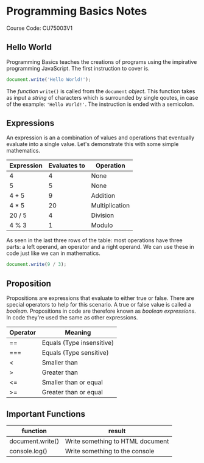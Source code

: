 # Programming Basics Notes

Course Code: CU75003V1

## Hello World

Programming Basics teaches the creations of programs using the impirative programming JavaScript. The first instruction to cover is.

```js
document.write('Hello World!');
```

The *function* `write()` is called from the `document` *object*. This function takes as input a *string* of characters which is surrounded by single qoutes, in case of the example: `'Hello World!'`. The instruction is ended with a semicolon.

## Expressions

An expression is an a combination of values and operations that eventually evaluate into a single value. Let's demonstrate this with some simple mathematics.

Expression  | Evaluates to  | Operation         |
------------|---------------|-------------------|
4           | 4             | None              |
5           | 5             | None              |
4 + 5       | 9             | Addition          |
4 * 5       | 20            | Multiplication    |
20 / 5      | 4             | Division          |
4 % 3       | 1             | Modulo            |

As seen in the last three rows of the table: most operations have three parts: a left operand, an operator and a right operand. We can use these in code just like we can in mathematics.

```js
document.write(9 / 3);
```

## Proposition

Propositions are expressions that evaluate to either true or false. There are special operators to help for this scenario. A true or false value is called a *boolean*. Propositions in code are therefore known as *boolean expressions*. In code they're used the same as other expressions.

Operator    | Meaning                   |
------------|-------------------------- |
==          | Equals (Type insensitive) |
===         | Equals (Type sensitive)   |
<           | Smaller than              |
\>          | Greater than              |
<=          | Smaller than or equal     |
\>=         | Greater than or equal     |

## Important Functions

function                | result                            |
------------------------|-----------------------------------|
document.write()        | Write something to HTML document  |
console.log()           | Write something to the console    |